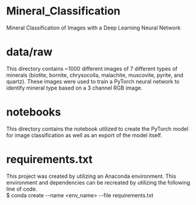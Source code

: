 # Mineral_Classification
Mineral Classification of Images with a Deep Learning Neural Network

# data/raw
This directory contains ~1000 different images of 7 different types of minerals (biotite, bornite, chrysocolla, malachite, muscovite, pyrite, and quartz).  These images were used to train a PyTorch neural network to identify mineral type based on a 3 channel RGB image.

# notebooks
This directory contains the notebook utilized to create the PyTorch model for image classification as well as an export of the model itself.

# requirements.txt
This project was created by utilizing an Anaconda environment.  This environment and dependencies can be recreated by utilizing the following line of code.<br>
$ conda create --name \<env_name> --file requirements.txt
